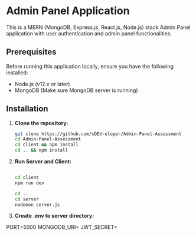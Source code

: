 # Admin Panel Application

This is a MERN (MongoDB, Express.js, React.js, Node.js) stack Admin Panel application with user authentication and admin panel functionalities.

## Prerequisites

Before running this application locally, ensure you have the following installed:

- Node.js (v12.x or later)
- MongoDB (Make sure MongoDB server is running)

## Installation

1. **Clone the repository:**

   ```bash
   git clone https://github.com/sDEV-eloper/Admin-Panel-Assessment
   cd Admin-Panel-Assessment
   cd client && npm install
   cd .. && npm install

2. **Run Server and Client:**

   ```bash
   
   cd client
   npm run dev

   cd .. 
   cd server
   nodemon server.js
   
3. **Create .env to server directory:**

PORT=5000
MONGODB_URI=<your-mongodb-uri>
JWT_SECRET=<your-jwt-secret>

